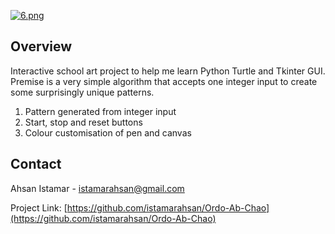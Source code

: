 [![6.png](https://i.postimg.cc/h48G4L9H/6.png)](https://postimg.cc/V56wDbZR)
## Overview

Interactive school art project to help me learn Python Turtle and Tkinter GUI. Premise is a very simple algorithm that accepts one integer input to create some surprisingly unique patterns.

1. Pattern generated from integer input
2. Start, stop and reset buttons
3. Colour customisation of pen and canvas

## Contact

Ahsan Istamar - istamarahsan@gmail.com

Project Link: [https://github.com/istamarahsan/Ordo-Ab-Chao](https://github.com/istamarahsan/Ordo-Ab-Chao)
